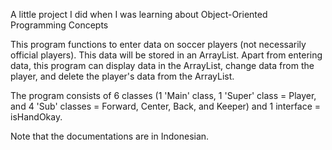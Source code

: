 A little project I did when I was learning about Object-Oriented Programming Concepts

This program functions to enter data on soccer players (not necessarily official players). This data will be stored in an ArrayList. Apart from entering data, this program can display data in the ArrayList, change data from the player, and delete the player's data from the ArrayList.

The program consists of 6 classes (1 'Main' class, 1 'Super' class = Player, and 4 'Sub' classes = Forward, Center, Back, and Keeper) and 1 interface = isHandOkay.

Note that the documentations are in Indonesian.
